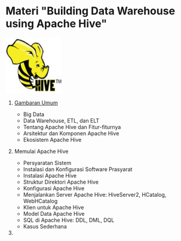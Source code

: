 # Materi "Building Data Warehouse using Apache Hive"

<img src="img/hive-logo.jpg" width="150px" height="150px" />

1. [Gambaran Umum](isi/01.md)
     * Big Data
     * Data Warehouse, ETL, dan ELT
     * Tentang Apache Hive dan Fitur-fiturnya
     * Arsitektur dan Komponen Apache Hive 
     * Ekosistem Apache Hive

2. Memulai Apache Hive
     * Persyaratan Sistem
     * Instalasi dan Konfigurasi Software Prasyarat
     * Instalasi Apache Hive
     * Struktur Direktori Apache Hive
     * Konfigurasi Apache Hive
     * Menjalankan Server Apache Hive: HiveServer2, HCatalog, WebHCatalog
     * Klien untuk Apache Hive
     * Model Data Apache Hive
     * SQL di Apache Hive: DDL, DML, DQL
     * Kasus Sederhana

3.
